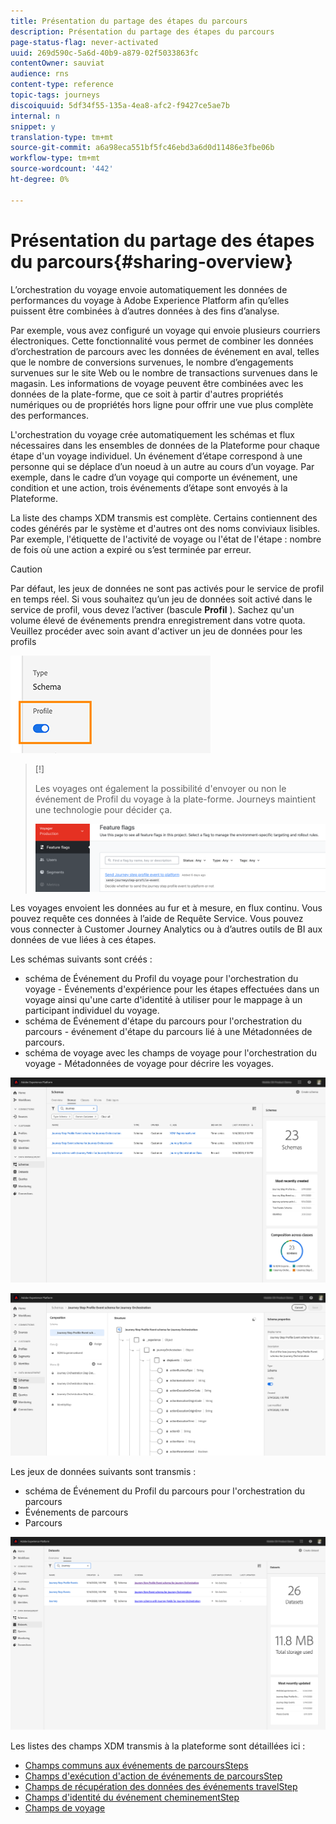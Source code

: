 ```yaml
---
title: Présentation du partage des étapes du parcours
description: Présentation du partage des étapes du parcours
page-status-flag: never-activated
uuid: 269d590c-5a6d-40b9-a879-02f5033863fc
contentOwner: sauviat
audience: rns
content-type: reference
topic-tags: journeys
discoiquuid: 5df34f55-135a-4ea8-afc2-f9427ce5ae7b
internal: n
snippet: y
translation-type: tm+mt
source-git-commit: a6a98eca551bf5fc46ebd3a6d0d11486e3fbe06b
workflow-type: tm+mt
source-wordcount: '442'
ht-degree: 0%

---
```



# Présentation du partage des étapes du parcours{#sharing-overview}

L’orchestration du voyage envoie automatiquement les données de performances du voyage à Adobe Experience Platform afin qu’elles puissent être combinées à d’autres données à des fins d’analyse.

Par exemple, vous avez configuré un voyage qui envoie plusieurs courriers électroniques. Cette fonctionnalité vous permet de combiner les données d’orchestration de parcours avec les données de événement en aval, telles que le nombre de conversions survenues, le nombre d’engagements survenues sur le site Web ou le nombre de transactions survenues dans le magasin. Les informations de voyage peuvent être combinées avec les données de la plate-forme, que ce soit à partir d&#39;autres propriétés numériques ou de propriétés hors ligne pour offrir une vue plus complète des performances.

L&#39;orchestration du voyage crée automatiquement les schémas et flux nécessaires dans les ensembles de données de la Plateforme pour chaque étape d&#39;un voyage individuel. Un événement d’étape correspond à une personne qui se déplace d’un noeud à un autre au cours d’un voyage. Par exemple, dans le cadre d’un voyage qui comporte un événement, une condition et une action, trois événements d’étape sont envoyés à la Plateforme.

La liste des champs XDM transmis est complète. Certains contiennent des codes générés par le système et d&#39;autres ont des noms conviviaux lisibles. Par exemple, l&#39;étiquette de l&#39;activité de voyage ou l&#39;état de l&#39;étape : nombre de fois où une action a expiré ou s’est terminée par erreur.

>[!CAUTION]
>
>Par défaut, les jeux de données ne sont pas activés pour le service de profil en temps réel. Si vous souhaitez qu’un jeu de données soit activé dans le service de profil, vous devez l’activer (bascule **Profil** ). Sachez qu&#39;un volume élevé de événements prendra enregistrement dans votre quota. Veuillez procéder avec soin avant d&#39;activer un jeu de données pour les profils
>
>![](../assets/sharing4.png)

>[!]
>
>Les voyages ont également la possibilité d&#39;envoyer ou non le événement de Profil du voyage à la plate-forme.  Journeys maintient une technologie pour décider ça.
>
>![](../assets/techtoggle.png)

Les voyages envoient les données au fur et à mesure, en flux continu. Vous pouvez requête ces données à l’aide de Requête Service. Vous pouvez vous connecter à Customer Journey Analytics ou à d’autres outils de BI aux données de vue liées à ces étapes.

Les schémas suivants sont créés :

* schéma de Événement du Profil du voyage pour l&#39;orchestration du voyage - Événements d&#39;expérience pour les étapes effectuées dans un voyage ainsi qu&#39;une carte d&#39;identité à utiliser pour le mappage à un participant individuel du voyage.
* schéma de Événement d&#39;étape du parcours pour l&#39;orchestration du parcours - événement d&#39;étape du parcours lié à une Métadonnées de parcours.
* schéma de voyage avec les champs de voyage pour l&#39;orchestration du voyage - Métadonnées de voyage pour décrire les voyages.

![](../assets/sharing1.png)

![](../assets/sharing2.png)

Les jeux de données suivants sont transmis :

* schéma de Événement du Profil du parcours pour l&#39;orchestration du parcours
* Événements de parcours
* Parcours

![](../assets/sharing3.png)

Les listes des champs XDM transmis à la plateforme sont détaillées ici :

* [Champs communs aux événements de parcoursSteps](../building-journeys/sharing-common-fields.md)
* [Champs d&#39;exécution d&#39;action de événements de parcoursStep](../building-journeys/sharing-execution-fields.md)
* [Champs de récupération des données des événements travelStep](../building-journeys/sharing-fetch-fields.md)
* [Champs d&#39;identité du événement cheminementStep](../building-journeys/sharing-identity-fields.md)
* [Champs de voyage](../building-journeys/sharing-journey-fields.md)

